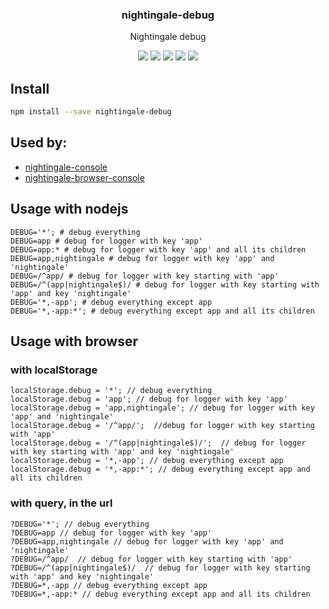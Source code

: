 <h3 align="center">
  nightingale-debug
</h3>

<p align="center">
  Nightingale debug
</p>

<p align="center">
  <a href="https://npmjs.org/package/nightingale-debug"><img src="https://img.shields.io/npm/v/nightingale-debug.svg?style=flat-square"></a>
  <a href="https://npmjs.org/package/nightingale-debug"><img src="https://img.shields.io/npm/dw/nightingale-debug.svg?style=flat-square"></a>
  <a href="https://npmjs.org/package/nightingale-debug"><img src="https://img.shields.io/node/v/nightingale-debug.svg?style=flat-square"></a>
  <a href="https://npmjs.org/package/nightingale-debug"><img src="https://img.shields.io/npm/types/nightingale-debug.svg?style=flat-square"></a>
  <a href="https://codecov.io/gh/christophehurpeau/nightingale"><img src="https://img.shields.io/codecov/c/github/christophehurpeau/nightingale/master.svg?style=flat-square"></a>
</p>

## Install

```sh
npm install --save nightingale-debug
```

## Used by:

- [nightingale-console](https://npmjs.org/package/nightingale-console)
- [nightingale-browser-console](https://npmjs.org/package/nightingale-browser-console)

## Usage with nodejs

```
DEBUG='*'; # debug everything
DEBUG=app # debug for logger with key 'app'
DEBUG=app:* # debug for logger with key 'app' and all its children
DEBUG=app,nightingale # debug for logger with key 'app' and 'nightingale'
DEBUG=/^app/ # debug for logger with key starting with 'app'
DEBUG=/^(app|nightingale$)/ # debug for logger with key starting with 'app' and key 'nightingale'
DEBUG='*,-app'; # debug everything except app
DEBUG='*,-app:*'; # debug everything except app and all its children
```

## Usage with browser

### with localStorage

```
localStorage.debug = '*'; // debug everything
localStorage.debug = 'app'; // debug for logger with key 'app'
localStorage.debug = 'app,nightingale'; // debug for logger with key 'app' and 'nightingale'
localStorage.debug = '/^app/';  //debug for logger with key starting with 'app'
localStorage.debug = '/^(app|nightingale$)/';  // debug for logger with key starting with 'app' and key 'nightingale'
localStorage.debug = '*,-app'; // debug everything except app
localStorage.debug = '*,-app:*'; // debug everything except app and all its children
```

### with query, in the url

```
?DEBUG='*'; // debug everything
?DEBUG=app // debug for logger with key 'app'
?DEBUG=app,nightingale // debug for logger with key 'app' and 'nightingale'
?DEBUG=/^app/  // debug for logger with key starting with 'app'
?DEBUG=/^(app|nightingale$)/  // debug for logger with key starting with 'app' and key 'nightingale'
?DEBUG=*,-app // debug everything except app
?DEBUG=*,-app:* // debug everything except app and all its children
```
